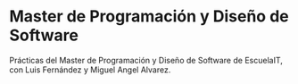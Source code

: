# Master de Programación y Diseño de Software

Prácticas del Master de Programación y Diseño de Software de EscuelaIT, con Luis Fernández y Miguel Angel Alvarez.